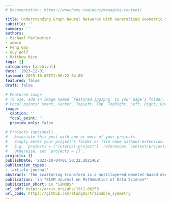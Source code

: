 ```yaml
---
# Documentation: https://wowchemy.com/docs/managing-content/

title: Understanding Graph Neural Networks with Generalized Geometric Scattering Transforms
subtitle: ''
summary: ''
authors:
- Michael Perlmutter
- admin
- Feng Gao
- Guy Wolf
- Matthew Hirn
tags: []
categories: [archival]
date: '2023-12-01'
lastmod: 2023-10-03T21:50:22-04:00
featured: false
draft: false

# Featured image
# To use, add an image named `featured.jpg/png` to your page's folder.
# Focal points: Smart, Center, TopLeft, Top, TopRight, Left, Right, BottomLeft, Bottom, BottomRight.
image:
  caption: ''
  focal_point: ''
  preview_only: false

# Projects (optional).
#   Associate this post with one or more of your projects.
#   Simply enter your project's folder or file name without extension.
#   E.g. `projects = ["internal-project"]` references `content/project/deep-learning/index.md`.
#   Otherwise, set `projects = []`.
projects: []
publishDate: '2023-10-04T01:50:22.202146Z'
publication_types:
- 'article-journal'
abstract: 'The scattering transform is a multilayered wavelet-based deep learning architecture that acts as a model of convolutional neural networks. Recently, several works have introduced generalizations of the scattering transform for non-Euclidean settings such as graphs. Our work builds upon these constructions by introducing windowed and non-windowed geometric scattering transforms for graphs based upon a very general class of asymmetric wavelets. We show that these asymmetric graph scattering transforms have many of the same theoretical guarantees as their symmetric counterparts. As a result, the proposed construction unifies and extends known theoretical results for many of the existing graph scattering architectures. In doing so, this work helps bridge the gap between geometric scattering and other graph neural networks by introducing a large family of networks with provable stability and invariance guarantees. These results lay the groundwork for future deep learning architectures for graph-structured data that have learned filters and also provably have desirable theoretical properties.'
publication: 'in *SIAM Journal on Mathematics of Data Science*'
publication_short: in *SIMODS*
url_pdf: https://arxiv.org/abs/1911.06253
url_code: https://github.com/atong01/trainable_symmetry
---
```

